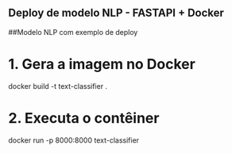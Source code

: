 ## Deploy de modelo NLP - FASTAPI + Docker
##Modelo NLP com exemplo de deploy

# 1. Gera a imagem no Docker
docker build -t text-classifier .

# 2. Executa o contêiner
docker run -p 8000:8000 text-classifier

